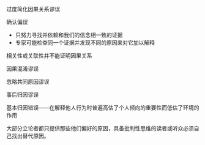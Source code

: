 过度简化因果关系谬误

确认偏误

- 只努力寻找并依赖和我们的信念相一致的证据
- 专家可能检查同一个证据并发现不同的原因来对它加以解释

相关性或关联性并不能证明因果关系

因果混淆谬误

忽略共同原因谬误

事后归因谬误

基本归因错误——在解释他人行为时普遍高估了个人倾向的重要性而低估了环境的作用

大部分立论者都只提供那些他们偏好的原因，具备批判性思维的读者或听众必须自己找出替代原因。